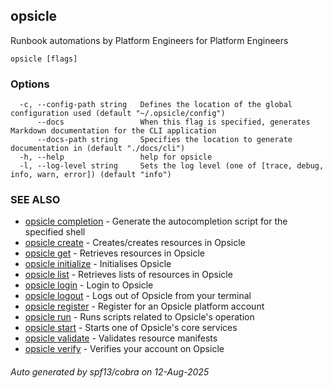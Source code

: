 ## opsicle

Runbook automations by Platform Engineers for Platform Engineers

```
opsicle [flags]
```

### Options

```
  -c, --config-path string   Defines the location of the global configuration used (default "~/.opsicle/config")
      --docs                 When this flag is specified, generates Markdown documentation for the CLI application
      --docs-path string     Specifies the location to generate documentation in (default "./docs/cli")
  -h, --help                 help for opsicle
  -l, --log-level string     Sets the log level (one of [trace, debug, info, warn, error]) (default "info")
```

### SEE ALSO

* [opsicle completion](cli/opsicle_completion.md)	 - Generate the autocompletion script for the specified shell
* [opsicle create](cli/opsicle_create.md)	 - Creates/creates resources in Opsicle
* [opsicle get](cli/opsicle_get.md)	 - Retrieves resources in Opsicle
* [opsicle initialize](cli/opsicle_initialize.md)	 - Initialises Opsicle
* [opsicle list](cli/opsicle_list.md)	 - Retrieves lists of resources in Opsicle
* [opsicle login](cli/opsicle_login.md)	 - Login to Opsicle
* [opsicle logout](cli/opsicle_logout.md)	 - Logs out of Opsicle from your terminal
* [opsicle register](cli/opsicle_register.md)	 - Register for an Opsicle platform account
* [opsicle run](cli/opsicle_run.md)	 - Runs scripts related to Opsicle's operation
* [opsicle start](cli/opsicle_start.md)	 - Starts one of Opsicle's core services
* [opsicle validate](cli/opsicle_validate.md)	 - Validates resource manifests
* [opsicle verify](cli/opsicle_verify.md)	 - Verifies your account on Opsicle

###### Auto generated by spf13/cobra on 12-Aug-2025
